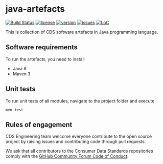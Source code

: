 # java-artefacts
[![Build Status](https://travis-ci.com/ConsumerDataStandardsAustralia/java-artefacts.svg?branch=master)](https://travis-ci.com/ConsumerDataStandardsAustralia/java-artefacts)
[![license](https://img.shields.io/github/license/ConsumerDataStandardsAustralia/java-artefacts)](https://github.com/ConsumerDataStandardsAustralia/java-artefacts/blob/master/LICENSE)
[![version](https://img.shields.io/github/tag/ConsumerDataStandardsAustralia/java-artefacts.svg)](https://github.com/cosmos/ConsumerDataStandardsAustralia/releases/latest)
[![issues](https://img.shields.io/github/issues/ConsumerDataStandardsAustralia/java-artefacts)](https://github.com/ConsumerDataStandardsAustralia/java-artefacts/issues)
[![LoC](https://tokei.rs/b1/github/ConsumerDataStandardsAustralia/java-artefacts)](https://github.com/ConsumerDataStandardsAustralia/java-artefacts)

This is collection of CDS software artefacts in Java programming language.

## Software requirements

To run the artefacts, you need to install

* Java 8
* Maven 3

## Unit tests

To run unit tests of all modules, navigate to the project folder and execute

```mvn test``` 

## Rules of engagement

CDS Engineering team welcome everyone contribute to the open source project by raising issues and contributing code through pull requests.

We ask that all contributors to the Consumer Data Standards repositories comply with the [GitHub Community Forum Code of Conduct](https://help.github.com/articles/github-community-forum-code-of-conduct/).
